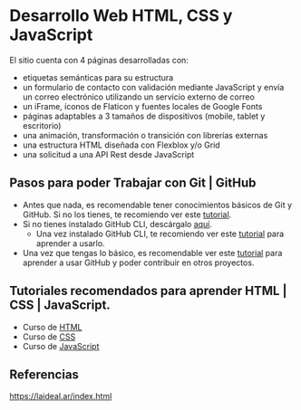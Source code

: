 # Desarrollo Web HTML, CSS y JavaScript
El sitio cuenta con 4 páginas desarrolladas con:
- etiquetas semánticas para su estructura
- un formulario de contacto con validación mediante JavaScript y envía un correo electrónico utilizando un servicio externo de correo
- un iFrame, íconos de Flaticon y fuentes locales de Google Fonts
- páginas adaptables a 3 tamaños de dispositivos (mobile, tablet y escritorio)
- una animación, transformación o transición con librerías externas
- una estructura HTML diseñada con Flexblox y/o Grid
- una solicitud a una API Rest desde JavaScript

## Pasos para poder Trabajar con Git | GitHub

- Antes que nada, es recomendable tener conocimientos básicos de Git y GitHub. Si no los tienes, te recomiendo ver este [tutorial](https://www.youtube.com/watch?v=VdGzPZ31ts8).
- Si no tienes instalado GitHub CLI, descárgalo [aquí](https://cli.github.com/).
    - Una vez instalado GitHub CLI, te recomiendo ver este [tutorial](https://www.youtube.com/watch?v=oZRFOkLUZdk) para aprender a usarlo.
- Una vez que tengas lo básico, es recomendable ver este [tutorial](https://www.youtube.com/watch?v=niPExbK8lSw) para aprender a usar GitHub y poder contribuir en otros proyectos.
    
## Tutoriales recomendados para aprender HTML | CSS | JavaScript.

- Curso de [HTML](https://www.youtube.com/watch?v=3nYLTiY5skU)
- Curso de [CSS](https://www.youtube.com/watch?v=hrxjBqZWsb0)
- Curso de [JavaScript](https://www.youtube.com/watch?v=QoC4RxNIs5M)

## Referencias

https://laideal.ar/index.html

